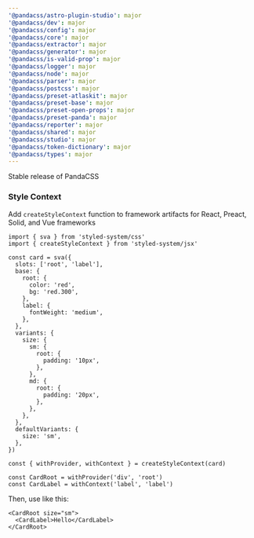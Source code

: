 ```yaml
---
'@pandacss/astro-plugin-studio': major
'@pandacss/dev': major
'@pandacss/config': major
'@pandacss/core': major
'@pandacss/extractor': major
'@pandacss/generator': major
'@pandacss/is-valid-prop': major
'@pandacss/logger': major
'@pandacss/node': major
'@pandacss/parser': major
'@pandacss/postcss': major
'@pandacss/preset-atlaskit': major
'@pandacss/preset-base': major
'@pandacss/preset-open-props': major
'@pandacss/preset-panda': major
'@pandacss/reporter': major
'@pandacss/shared': major
'@pandacss/studio': major
'@pandacss/token-dictionary': major
'@pandacss/types': major
---
```


Stable release of PandaCSS

### Style Context

Add `createStyleContext` function to framework artifacts for React, Preact, Solid, and Vue frameworks

```tsx
import { sva } from 'styled-system/css'
import { createStyleContext } from 'styled-system/jsx'

const card = sva({
  slots: ['root', 'label'],
  base: {
    root: {
      color: 'red',
      bg: 'red.300',
    },
    label: {
      fontWeight: 'medium',
    },
  },
  variants: {
    size: {
      sm: {
        root: {
          padding: '10px',
        },
      },
      md: {
        root: {
          padding: '20px',
        },
      },
    },
  },
  defaultVariants: {
    size: 'sm',
  },
})

const { withProvider, withContext } = createStyleContext(card)

const CardRoot = withProvider('div', 'root')
const CardLabel = withContext('label', 'label')
```

Then, use like this:

```tsx
<CardRoot size="sm">
  <CardLabel>Hello</CardLabel>
</CardRoot>
```
